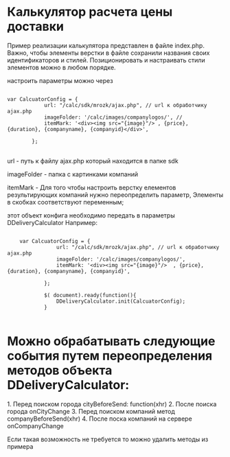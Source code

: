 <h1>Калькулятор расчета цены доставки</h1>
Пример реализации калькулятора представлен  в файле index.php.
Важно,  чтобы элементы верстки  в файле сохранили названия своих идентификаторов и стилей. Позиционировать и настраивать стили  элементов можно в любом порядке.



настроить параметры можно через
<pre>
<code>
var CalcuatorConfig = {
            url: "/calc/sdk/mrozk/ajax.php", // url к обработчику ajax.php
            imageFolder: '/calc/images/companylogos/', //
            itemMark: '&lt;div&gt;&lt;img src="{image}"/&gt; , {price}, {duration}, {companyname}, {companyid}&lt;/div&gt;',

        };
</code>
</pre>
url - путь к файлу ajax.php который находится в папке sdk

imageFolder - папка с картинками компаний

itemMark - Для того чтобы настроить верстку елементов результирующих компаний нужно переопределить параметр, Элементы в скобках
соответствуют переменным;

этот объект конфига необходимо передать в параметры DDeliveryCalculator
Например: <br />
<pre>
<code>
    var CalcuatorConfig = {
                url: "/calc/sdk/mrozk/ajax.php", // url к обработчику ajax.php
                imageFolder: '/calc/images/companylogos/',
                itemMark: '&lt;div&gt;&lt;img src="{image}"/&gt;  , {price}, {duration}, {companyname}, {companyid}</div>',

            };

            $( document).ready(function(){
                DDeliveryCalculator.init(CalcuatorConfig);
            }
</code>
</pre>


<h1>Можно обрабатывать следующие  события путем переопределения методов объекта DDeliveryCalculator:</h1>
1. Перед поиском города cityBeforeSend: function(xhr)
2. После поиска города onCityChange
3. Перед поиском компаний метод companyBeforeSend(xhr)
4. После поска компаний на сервере onCompanyChange

<p>Если такая возможность не требуется то можно удалить методы из примера</p>

